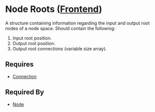 # Node Roots ([Frontend](../../frontend.md))

A structure containing information regarding the input and output root nodes of a node space. Should contain the following:

1. Input root position.
2. Output root position.
3. Output root connections (variable size array).

## Requires

- [Connection](./connection.md)

## Required By

- [Node](./node.md)
